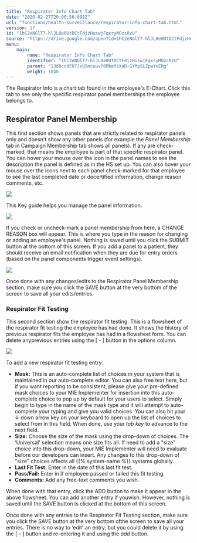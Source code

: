 ```yaml
---
title: "Respirator Info Chart Tab"
date: "2020-02-27T20:00:56.891Z"
url: "functions/health-surveillance/respirator-info-chart-tab.html"
version: 17
id: "1hC2eNGlT7-hlJL8e0UtDCtFdjzHuswjFqxryMOzc8zU"
source: "https://drive.google.com/open?id=1hC2eNGlT7-hlJL8e0UtDCtFdjzHuswjFqxryMOzc8zU"
menu:
    main:
        name: "Respirator Info Chart Tab"
        identifier: "1hC2eNGlT7-hlJL8e0UtDCtFdjzHuswjFqxryMOzc8zU"
        parent: "13d8ccdFH7JxUSmcuuvP6MbeYsXaR-GYMpSLZpwYvERg"
        weight: 1840
---
```

The Respirator Info is a chart tab found in the employee's E-Chart. Click this tab to see only the specific respirator panel memberships the employee belongs to.

## Respirator Panel Membership

This first section shows panels that are strictly related to respirator panels only and doesn't show any other panels (for example the *Panel Membership* tab in Campaign Membership tab shows all panels). If any are check-marked, that means the employee is part of that specific respirator panel. You can hover your mouse over the icon in the panel names to see the description the panel is defined as in the HS set up. You can also hover your mouse over the icons next to each panel check-marked for that employee to see the last completed date or decertified information, change reason comments, etc.

![](respirator-info-chart-tab.images/image1.png)

This Key guide helps you manage the panel information.

![](respirator-info-chart-tab.images/image2.png)

If you check or uncheck-mark a panel membership from here, a CHANGE REASON box will appear. This is where you type in the reason for changing or adding an employee's panel. Nothing is saved until you click the SUBMIT button at the bottom of this screen. If you add a panel to a patient, they should receive an email notification when they are due for entry orders (based on the panel components trigger event settings).

![](respirator-info-chart-tab.images/image3.png)

Once done with any changes/edits to the Respirator Panel Membership section, make sure you click the SAVE button at the very bottom of the screen to save all your edits/entries.

### Respirator Fit Testing

This second section show the respirator fit testing. This is a flowsheet of the respirator fit testing the employee has had done. It shows the history of previous respirator fits the employee has had in a flowsheet form. You can delete anyprevious entries using the [ - ] button in the options column.

![](https://lh4.googleusercontent.com/VSA_6GnRcaXnPHyBpJyjBh4XMsT8Bvstx0TVJazxvuecq5H_3Fe9LM4n-y9gmGyPriInRt44dmAiLb1st7bZk91XObMyBRBxDdDMwziRyHZrvNzZnI0PSH1SRFzK-AcPXm_ReFrrY4lou3mBOA)

To add a new respirator fit testing entry:

* <strong>Mask:</strong> This is an auto-complete list of choices in your system that is maintained in our auto-complete editor. You can also free text here, but if you want reporting to be consistent, please give your pre-defined mask choices to your MIE Implementer for insertion into this auto-complete choice to pop up by default for your users to select. Simply begin to type in the name of the mask type and it will attempt to auto-complete your typing and give you valid choices. You can also hit your ↓ down arrow key on your keyboard to open up the list of choices to select from in this field. When done, use your <em>tab key</em> to advance to the next field.
* <strong>Size:</strong> Choose the size of the mask using the drop-down of choices. The ‘Universal' selection means one size fits all. If need to add a "size" choice into this drop-down, your MIE Implementer will need to evaluate before our developers can insert. Any changes to this drop-down of "size" choices affects all {{% system-name %}} systems globally.
* <strong>Last Fit Test:</strong> Enter in the date of this last fit test.
* <strong>Pass/Fail:</strong> Enter in if employee passed or failed this fit testing.
* <strong>Comments:</strong> Add any free-text comments you wish.

When done with that entry, click the ADD button to make it appear in the above flowsheet. You can add another entry if youwish. However, nothing is saved until the SAVE button is clicked at the bottom of this screen.

Once done with any entries to the Respirator Fit Testing section, make sure you click the SAVE button at the very bottom ofthe screen to save all your entries. There is no way to ‘edit' an entry, but you could delete it by using the [ - ] button and re-entering it and using the *add* button.

